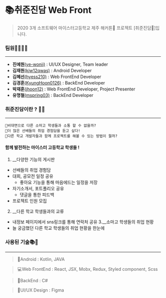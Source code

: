 # 📚취준진담 Web Front
>2020 3개 소프트웨어 마이스터고등학교 제주 해커톤🌊 프로젝트 [취준진담🍻]입니다.


### 팀원👩‍💻👨‍💻
-----------------------------------------
- __진예원__[(ye-wonii)](https://github.com/ye-wonii) : UI/UX Designer, Team leader
- __김재원__[(kjw12qwas)](https://github.com/kjw12qwas) : Android Developer
- __김혜선__[(hyess210)](https://github.com/hyess210) : Web FrontEnd Developer
- __김경훈__[(KyungHoon0126)](https://github.com/KyungHoon0126) : BackEnd Developer
- __박재훈__[(jhoon12)](https://github.com/jhoon12) : Web FrontEnd Developer, Project Presenter
- __유명철__[(mspring03)](https://github.com/mspring03) : BackEnd Developer


### 취준진담이란 ? 🤷‍♂️
-----------------------------------------
```
🌠비대면으로 다른 소마고 학생들과 소통 할 수 없을까?
🌠더 많은 선배들의 취업 경험담을 듣고 싶다!
🌠다른 학교 개발자들과 함께 프로젝트를 해볼 수 있는 방법이 뭘까?
```

#### 함께 발전하는 마이스터 고등학교 학생들 !
1. __다양한 기능의 게시판
  + 선배들의 취업 경험담
  + 대회, 공모전 일정 공유
    + 좋아요 기능을 통해 마음에드는 일정을 저장
  + 자기소개서, 포트폴리오 공유
    + 댓글을 통한 피드백
  + 프로젝트 인원 모집
2. __다른 학교 학생들과의 교류
  + 내정보 페이지에서 sns링크를 통해 연락처 공유
3.__소마고 학생들의 취업 현황
  + 늘 궁금했던 다른 학교 학생들의 취업 현황을 한눈에



### 사용된 기술📚📝
-----------------------------------------
> 📱Android : Kotlin, JAVA

> 💻Web FrontEnd : React, JSX, Mobx, Redux, Styled component, Scss

> 🔋BackEnd : C#

> 🎨UI/UX Design : Figma
  
  
  
  
  

